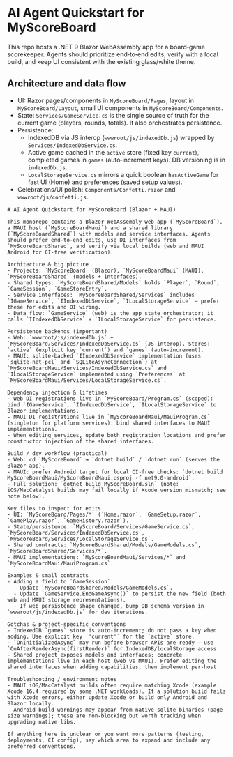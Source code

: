 # AI Agent Quickstart for MyScoreBoard

This repo hosts a .NET 9 Blazor WebAssembly app for a board‑game scorekeeper. Agents should prioritize end‑to‑end edits, verify with a local build, and keep UI consistent with the existing glass/white theme.

## Architecture and data flow
- UI: Razor pages/components in `MyScoreBoard/Pages`, layout in `MyScoreBoard/Layout`, small UI components in `MyScoreBoard/Components`.
- State: `Services/GameService.cs` is the single source of truth for the current game (players, rounds, totals). It also orchestrates persistence.
- Persistence:
  - IndexedDB via JS interop (`wwwroot/js/indexedDb.js`) wrapped by `Services/IndexedDbService.cs`.
  - Active game cached in the `active` store (fixed key `current`), completed games in `games` (auto‑increment keys). DB versioning is in `indexedDb.js`.
  - `LocalStorageService.cs` mirrors a quick boolean `hasActiveGame` for fast UI (Home) and preferences (saved setup values).
- Celebrations/UI polish: `Components/Confetti.razor` and `wwwroot/js/confetti.js`.

```instructions
# AI Agent Quickstart for MyScoreBoard (Blazor + MAUI)

This monorepo contains a Blazor WebAssembly web app (`MyScoreBoard`), a MAUI host (`MyScoreBoardMaui`) and a shared library (`MyScoreBoardShared`) with models and service interfaces. Agents should prefer end-to-end edits, use DI interfaces from `MyScoreBoardShared`, and verify via local builds (web and MAUI Android for CI-free verification).

Architecture & big picture
- Projects: `MyScoreBoard` (Blazor), `MyScoreBoardMaui` (MAUI), `MyScoreBoardShared` (models + interfaces).
- Shared types: `MyScoreBoardShared/Models` holds `Player`, `Round`, `GameSession`, `GameStoreEntry`.
- Service interfaces: `MyScoreBoardShared/Services` includes `IGameService`, `IIndexedDbService`, `ILocalStorageService` — prefer these for edits and DI wiring.
- Data flow: `GameService` (web) is the app state orchestrator; it calls `IIndexedDbService` + `ILocalStorageService` for persistence.

Persistence backends (important)
- Web: `wwwroot/js/indexedDb.js` + `MyScoreBoard/Services/IndexedDbService.cs` (JS interop). Stores: `active` (explicit key `current`) and `games` (auto-increment).
- MAUI: sqlite-backed `IIndexedDbService` implementation (uses `sqlite-net-pcl` and `SQLiteAsyncConnection`) at `MyScoreBoardMaui/Services/IndexedDbService.cs` and `ILocalStorageService` implemented using `Preferences` at `MyScoreBoardMaui/Services/LocalStorageService.cs`.

Dependency injection & lifetimes
- Web DI registrations live in `MyScoreBoard/Program.cs` (scoped): bind `IGameService`, `IIndexedDbService`, `ILocalStorageService` to Blazor implementations.
- MAUI DI registrations live in `MyScoreBoardMaui/MauiProgram.cs` (singleton for platform services): bind shared interfaces to MAUI implementations.
- When editing services, update both registration locations and prefer constructor injection of the shared interfaces.

Build / dev workflow (practical)
- Web: cd `MyScoreBoard` → `dotnet build` / `dotnet run` (serves the Blazor app).
- MAUI: prefer Android target for local CI-free checks: `dotnet build MyScoreBoardMaui/MyScoreBoardMaui.csproj -f net9.0-android`.
- Full solution: `dotnet build MyScoreBoard.sln` (note: iOS/MacCatalyst builds may fail locally if Xcode version mismatch; see note below).

Key files to inspect for edits
- UI: `MyScoreBoard/Pages/*` (`Home.razor`, `GameSetup.razor`, `GamePlay.razor`, `GameHistory.razor`).
- State/persistence: `MyScoreBoard/Services/GameService.cs`, `MyScoreBoard/Services/IndexedDbService.cs`, `MyScoreBoard/Services/LocalStorageService.cs`.
- Shared contracts: `MyScoreBoardShared/Models/GameModels.cs`, `MyScoreBoardShared/Services/*`.
- MAUI implementations: `MyScoreBoardMaui/Services/*` and `MyScoreBoardMaui/MauiProgram.cs`.

Examples & small contracts
- Adding a field to `GameSession`:
  - Update `MyScoreBoardShared/Models/GameModels.cs`.
  - Update `GameService.EndGameAsync()` to persist the new field (both web and MAUI storage representations).
  - If web persistence shape changed, bump DB schema version in `wwwroot/js/indexedDb.js` for dev iterations.

Gotchas & project-specific conventions
- IndexedDB `games` store is auto-increment; do not pass a key when adding. Use explicit key `'current'` for the `active` store.
- `OnInitializedAsync` may run before browser APIs are ready — use `OnAfterRenderAsync(firstRender)` for IndexedDB/localStorage access.
- Shared project exposes models and interfaces; concrete implementations live in each host (web vs MAUI). Prefer editing the shared interfaces when adding capabilities, then implement per-host.

Troubleshooting / environment notes
- MAUI iOS/MacCatalyst builds often require matching Xcode (example: Xcode 16.4 required by some .NET workloads). If a solution build fails with Xcode errors, either update Xcode or build only Android and Blazor locally.
- Android build warnings may appear from native sqlite binaries (page-size warnings); these are non-blocking but worth tracking when upgrading native libs.

If anything here is unclear or you want more patterns (testing, deployments, CI config), say which area to expand and include any preferred conventions.

```

